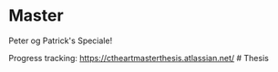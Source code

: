 # Master
Peter og Patrick's Speciale!

Progress tracking: https://ctheartmasterthesis.atlassian.net/
#   T h e s i s  
 